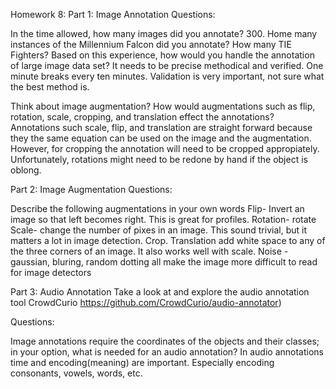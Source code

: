 Homework 8:
Part 1: Image Annotation
Questions:

In the time allowed, how many images did you annotate? 300. 
Home many instances of the Millennium Falcon did you annotate? How many TIE Fighters?
Based on this experience, how would you handle the annotation of large image data set? 
It needs to be precise methodical and verified. One minute breaks every ten minutes. Validation is very important, not sure what the best method is.

Think about image augmentation? How would augmentations such as flip, rotation, scale, cropping, and translation effect the annotations?
Annotations such scale, flip, and translation are straight forward because they the same equation can be used on the image and the augmentation. However, for cropping the annotation will need to be cropped appropiately. Unfortunately, rotations might need to be redone by hand if the object is oblong.  

Part 2: Image Augmentation
Questions:

Describe the following augmentations in your own words
Flip- Invert an image so that left becomes right. This is great for profiles.
Rotation- rotate 
Scale- change the number of pixes in an image. This sound trivial, but it matters a lot in image detection.
Crop. 
Translation add white space to any of the three corners of an image. It also works well with scale.
Noise - gaussian, bluring, random dotting all make the image more difficult to read for image detectors


Part 3: Audio Annotation
Take a look at and explore the audio annotation tool CrowdCurio https://github.com/CrowdCurio/audio-annotator)

Questions:

Image annotations require the coordinates of the objects and their classes; in your option, what is needed for an audio annotation?
In audio annotations time and encoding(meaning) are important. Especially encoding consonants, vowels, words, etc.
